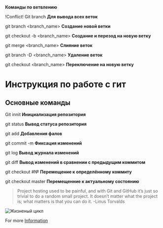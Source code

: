 **Команды по ветвлению**


!Conflict!
Git branch **Для вывода всех веток**

git branch <branch_name> **Создание новой ветки**

git checkout -b <branch_name> **Создание и перезод на новую ветку**

git merge <branch_name> **Слияние веток**

git branch -D <branch_name> **Удаление веток**

git checkout <branch_name> **Переключение на новую ветку**
# Инструкция по работе с гит

## Основные команды

Git innit **Инициализация репозитория**

git status **Вывод статуса репозитория**

git add **Добавления фалов**

git commit -m <message> **Фиксация изменений**

git log **Вывод журнала изменений**

git diff **Вывод изменений в сравнении с предыдущим коммитом**

git checkout #№ **Перемещение к определённому коммиту**

git checkout master **Перемещенние к актуальному состоянию**

> Project hosting used to be painful, and with Git and GitHub it’s just so trivial to do a random small project. It doesn’t matter what the project is; what matters is that you can do it.
> -Linus Torvalds

![Жизненый цикл](https://fuzeservers.ru/wp-content/uploads/4/6/3/46359fd61ed64dd88ebcbb873c291c8a.jpeg "Жизненный цикл")

For more [Information]( https://git.wiki.kernel.org/index.php/Git_FAQ "Information")